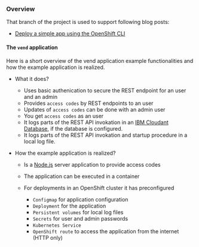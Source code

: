 ### Overview

That branch of the project is used to support following blog posts:

- [Deploy a simple app using the OpenShift CLI](https://suedbroecker.net/2021/11/16/deploy-a-simple-app-using-the-openshift-cli/)

#### The `vend` application

Here is a short overview of the vend application example functionalities and how the example application is realized.

* What it does?

    * Uses basic authenication to secure the REST endpoint for an user and an admin
    * Provides `access codes` by REST endpoints to an user
    * Updates of `access codes` can be done with an admin user
    * You get `access codes` as an user
    * It logs parts of the REST API invokation in an [IBM Cloudant Database](https://www.ibm.com/cloud/cloudant?utm_content=SRCWW&p1=Search&p4=43700067990190230&p5=e&gclid=Cj0KCQjw9ZGYBhCEARIsAEUXITWyOiH3lCDB0wO9z2GlWWzB5tIC0mr4i9tpNFqadYBxLj8bNrHValsaAnL-EALw_wcB&gclsrc=aw.ds), if the database is configured.
    * It logs parts of the REST API invokation and startup procedure in a local log file.

* How the example application is realized?

    * Is a [Node.js](https://nodejs.org/en/) server application to provide access codes 
    * The application can be executed in a container
    * For deployments in an OpenShift cluster it has preconfigured
        
        * `Configmap` for application configuration
        * `Deployment` for the application
        * `Persistent volumes` for local log files
        * `Secrets` for user and admin passwords
        * `Kubernetes Service`
        * `OpenShift route` to access the application from the internet (HTTP only)

